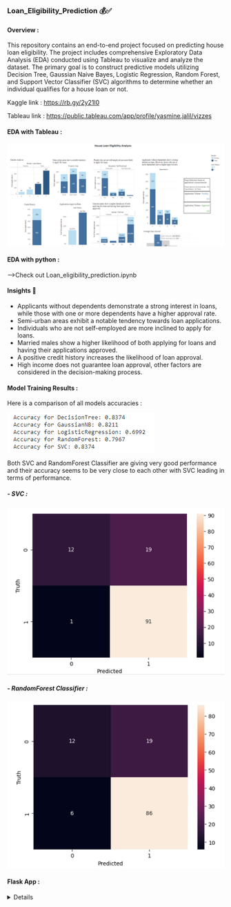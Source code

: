 ### Loan_Eligibility_Prediction 💰✅
#### Overview :
This repository contains an end-to-end project focused on predicting house loan eligibility. The project includes comprehensive Exploratory Data Analysis (EDA) conducted using Tableau to visualize and analyze the dataset. The primary goal is to construct predictive models utilizing Decision Tree, Gaussian Naive Bayes, Logistic Regression, Random Forest, and Support Vector Classifier (SVC) algorithms to determine whether an individual qualifies for a house loan or not.

Kaggle link : https://rb.gy/2y21l0

Tableau link : https://public.tableau.com/app/profile/yasmine.jalil/vizzes
  #### EDA with Tableau :

 ![](images/dashboard.PNG)

#### EDA with python :
-->Check out Loan_eligibility_prediction.ipynb
#### Insights 🔮
- Applicants without dependents demonstrate a strong interest in loans, while those with one or more dependents have a higher approval rate.
- Semi-urban areas exhibit a notable tendency towards loan applications.
- Individuals who are not self-employed are more inclined to apply for loans.
- Married males show a higher likelihood of both applying for loans and having their applications approved.
- A positive credit history increases the likelihood of loan approval.
- High income does not guarantee loan approval, other factors are considered in the decision-making process.



#### Model Training Results :
Here is a comparison of all models accuracies :

![](images/Models_results.PNG)

Both SVC and RandomForest Classifier are giving very good performance and their accuracy seems to be very close to each other with SVC leading in terms of performance. 
##### - SVC :
  
 ![](images/SVC.PNG) 
##### - RandomForest Classifier :

 ![](images/RFC.PNG) 
  

 #### Flask App :
<details>
 Pending...
</details>
